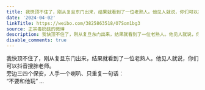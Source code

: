 ```yaml
---
title: 我快顶不住了，刚从复旦东门出来，结果就看到了一位老熟人。他见人就说，你们可以抖音搜胖老师。旁边三四个保安，人手一个喇叭、只重复一句话：“不要和他玩”
date: '2024-04-02'
linkTitle: https://weibo.com/3825863518/O7Som1bg3
source: 正宗毒奶菇的微博
description: 我快顶不住了，刚从复旦东门出来，结果就看到了一位老熟人。他见人就说，你们可以抖音搜胖老师。<br>旁边三四个保安，人手一个喇叭、只重复一句话：<br>“不要和他玩”  ...
disable_comments: true
---
```

我快顶不住了，刚从复旦东门出来，结果就看到了一位老熟人。他见人就说，你们可以抖音搜胖老师。<br>旁边三四个保安，人手一个喇叭、只重复一句话：<br>“不要和他玩”  ...
